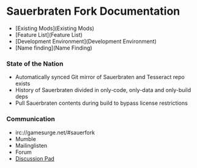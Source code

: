 # Sauerbraten Fork Documentation

* [Existing Mods](Existing Mods)
* [Feature List](Feature List)
* [Development Environment](Development Environment)
* [Name finding](Name Finding)

### State of the Nation

* Automatically synced Git mirror of Sauerbraten and Tesseract repo exists
* History of Sauerbraten divided in only-code, only-data and only-build deps
* Pull Sauerbraten contents during build to bypass license restrictions

### Communication
* irc://gamesurge.net/#sauerfork
* Mumble
* Mailinglisten
* Forum
* [Discussion Pad](https://piratenpad.de/p/SauerbratenFork)
